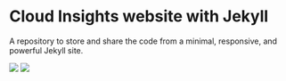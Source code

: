 # Cloud Insights website with Jekyll

A repository to store and share the code from a minimal, responsive, and powerful Jekyll site.

<div>
  <a href="https://www.linkedin.com/in/williamcrpc" target="_blank"><img src="https://img.shields.io/badge/-LinkedIn-%230077B5?style=fflat&logo=linkedin&logoColor=white" target="_blank"></a>
  <a href="http://www.cloudinsights.com.br/" target="_blank"><img src="https://img.shields.io/badge/-Website%2fBlog-blue?style=flat&logo=website&logoColor=white&link="_blank"></a>
</div>